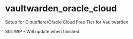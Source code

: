# vaultwarden_oracle_cloud
Setup for Cloudflare/Oracle Cloud Free Tier for Vaultwarden

Still WIP - Will update when finished
